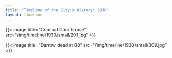 ```yaml
---
title: "Timeline of the City's History: 1930"
layout: timeline
---
```


{{< image title="Criminal Courthouse" src="/img/timeline/1930/small/201.jpg" >}}

{{< image title="Darrow dead at 80" src="/img/timeline/1930/small/309.jpg" >}}
